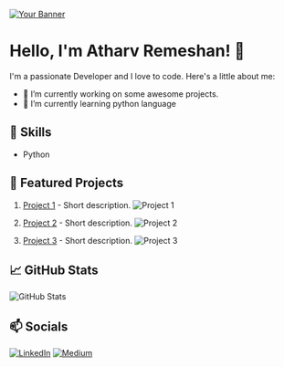 <!-- Replace the URL with a link to your banner image -->
[![Your Banner](https://your-banner-image-url)](https://your-portfolio-or-website-url)

# Hello, I'm Atharv Remeshan! 👋

I'm a passionate Developer and I love to code. Here's a little about me:
- 🔭 I’m currently working on some awesome projects.
- 🌱 I’m currently learning python language

## 🚀 Skills
- Python

## 🌟 Featured Projects

1. [Project 1](https://github.com/yourusername/project1) - Short description.
   ![Project 1](https://your-gif-image-url-1.gif)

2. [Project 2](https://github.com/yourusername/project2) - Short description.
   ![Project 2](https://your-gif-image-url-2.gif)

3. [Project 3](https://github.com/yourusername/project3) - Short description.
   ![Project 3](https://your-gif-image-url-3.gif)

## 📈 GitHub Stats

![GitHub Stats](https://github-readme-stats.vercel.app/api?username=yourusername&show_icons=true)

## 📫 Socials
[![LinkedIn](https://img.shields.io/badge/LinkedIn-Follow-black?style=for-the-badge&logo=linkedin&labelColor=000000)]([https://www.linkedin.com/in/your-username/](https://www.linkedin.com/in/your-username/)https://www.linkedin.com/in/your-username/)
[![Medium](https://img.shields.io/badge/Medium-Follow-black?style=for-the-badge&logo=medium&labelColor=black)]([https://medium.com/@your-username/](https://medium.com/@atharv.rem)https://medium.com/@atharv.rem)



